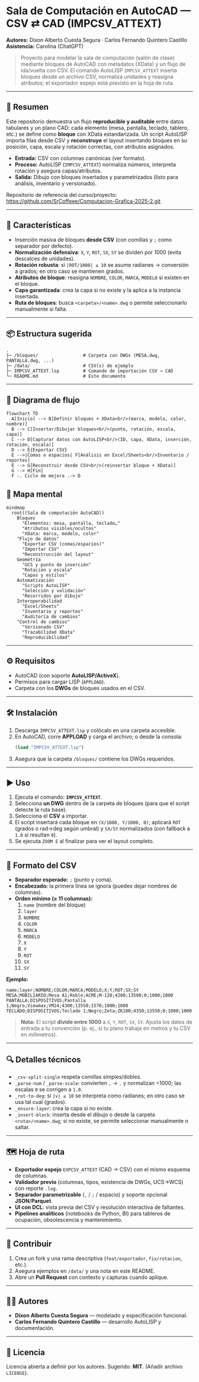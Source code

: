 # Sala de Computación en AutoCAD — CSV ⇄ CAD (IMPCSV_ATTEXT)

**Autores:** Dixon Alberto Cuesta Segura · Carlos Fernando Quintero Castillo  
**Asistencia:** Carolina (ChatGPT)

> Proyecto para modelar la sala de computación (salón de clase) mediante bloques de AutoCAD con metadatos (XData) y un flujo de ida/vuelta con CSV. El comando AutoLISP `IMPCSV_ATTEXT` inserta bloques desde un archivo CSV, normaliza unidades y reasigna atributos; el exportador espejo está previsto en la hoja de ruta.

---

## 🚀 Resumen
Este repositorio demuestra un flujo **reproducible y auditable** entre datos tabulares y un plano CAD: cada elemento (mesa, pantalla, teclado, tablero, etc.) se define como **bloque** con XData estandarizada. Un script AutoLISP importa filas desde CSV y **reconstruye** el layout insertando bloques en su posición, capa, escala y rotación correctas, con atributos asignados.

- **Entrada:** CSV con columnas canónicas (ver formato).  
- **Proceso:** AutoLISP (`IMPCSV_ATTEXT`) normaliza números, interpreta rotación y asegura capas/atributos.  
- **Salida:** Dibujo con bloques insertados y parametrizados (listo para análisis, inventario y versionado).

Repositorio de referencia del curso/proyecto: <https://github.com/SrCoffeee/Computacion-Grafica-2025-2.git>

---

## 🧩 Características
- Inserción masiva de bloques **desde CSV** (con comillas y `;` como separador por defecto).
- **Normalización defensiva**: `X`, `Y`, `ROT`, `SX`, `SY` se dividen por 1000 (evita descalces de unidades).  
- **Rotación robusta**: si `|ROT/1000| ≤ 10` se asume radianes → conversión a grados; en otro caso se mantienen grados.
- **Atributos de bloque**: reasigna `NOMBRE`, `COLOR`, `MARCA`, `MODELO` si existen en el bloque.
- **Capa garantizada**: crea la capa si no existe y la aplica a la instancia insertada.
- **Ruta de bloques**: busca `<carpeta>/<name>.dwg` o permite seleccionarlo manualmente si falta.

---

## 📦 Estructura sugerida
```
.
├─ /bloques/                 # Carpeta con DWGs (MESA.dwg, PANTALLA.dwg, ...)
├─ /data/                    # CSV(s) de ejemplo
├─ IMPCSV_ATTEXT.lsp         # Comando de importación CSV → CAD
└─ README.md                 # Este documento
```

---

## 🧭 Diagrama de flujo
```mermaid
flowchart TD
  A[Inicio] --> B[Definir bloques + XData<br/>(marca, modelo, color, nombre)]
  B --> C[Insertar/Dibujar bloques<br/>(punto, rotación, escala, capa)]
  C --> D[Capturar datos con AutoLISP<br/>(ID, capa, XData, inserción, rotación, escala)]
  D --> E{Exportar CSV}
  E -->|Comas o espacios| F[Análisis en Excel/Sheets<br/>Inventario / reportes]
  E --> G[Reconstruir desde CSV<br/>(reinsertar bloque + XData)]
  G --> H[Fin]
  F -. Ciclo de mejora .-> D
```

## 🧠 Mapa mental
```mermaid
mindmap
  root((Sala de computación AutoCAD))
    Bloques
      "Elementos: mesa, pantalla, teclado…"
      "Atributos visibles/ocultos"
      "XData: marca, modelo, color"
    "Flujo de datos"
      "Exportar CSV (comas/espacios)"
      "Importar CSV"
      "Reconstrucción del layout"
    Geometría
      "UCS y punto de inserción"
      "Rotación y escala"
      "Capas y estilos"
    Automatización
      "Scripts AutoLISP"
      "Selección y validación"
      "Recorridos por dibujo"
    Interoperabilidad
      "Excel/Sheets"
      "Inventario y reportes"
      "Auditoría de cambios"
    "Control de cambios"
      "Versionado CSV"
      "Trazabilidad XData"
      "Reproducibilidad"
```

---

## ⚙️ Requisitos
- AutoCAD (con soporte **AutoLISP/ActiveX**).  
- Permisos para cargar LISP (`APPLOAD`).  
- Carpeta con los **DWGs** de bloques usados en el CSV.

---

## 🛠️ Instalación
1. Descarga `IMPCSV_ATTEXT.lsp` y colócalo en una carpeta accesible.
2. En AutoCAD, corre **APPLOAD** y carga el archivo; o desde la consola:  
   ```lisp
   (load "IMPCSV_ATTEXT.lsp")
   ```
3. Asegura que la carpeta `/bloques/` contiene los DWGs requeridos.

---

## ▶️ Uso
1. Ejecuta el comando: **`IMPCSV_ATTEXT`**.  
2. Selecciona **un DWG** dentro de la carpeta de bloques (para que el script detecte la ruta base).  
3. Selecciona el **CSV** a importar.  
4. El script insertará cada bloque en `(X/1000, Y/1000, 0)`; aplicará `ROT` (grados o rad→deg según umbral) y `SX/SY` normalizados (con fallback a `1.0` si resultan `0`).  
5. Se ejecuta `ZOOM E` al finalizar para ver el layout completo.

---

## 🧾 Formato del CSV
- **Separador esperado:** `;` (punto y coma).  
- **Encabezado:** la primera línea se ignora (puedes dejar nombres de columnas).  
- **Orden mínimo (≥ 11 columnas):**
  1. `name` (nombre del bloque)
  2. `layer`
  3. `NOMBRE`
  4. `COLOR`
  5. `MARCA`
  6. `MODELO`
  7. `X`
  8. `Y`
  9. `ROT`
  10. `SX`
  11. `SY`

**Ejemplo:**
```csv
name;layer;NOMBRE;COLOR;MARCA;MODELO;X;Y;ROT;SX;SY
MESA;MOBILIARIO;Mesa A1;Roble;ACME;M-120;4200;13500;0;1000;1000
PANTALLA;DISPOSITIVOS;Pantalla 1;Negro;Viewmax;VM24;4300;13550;1570;1000;1000
TECLADO;DISPOSITIVOS;Teclado 1;Negro;Zeta;ZK100;4350;13550;0;1000;1000
```
> **Nota:** El script **divide entre 1000** a `X`, `Y`, `ROT`, `SX`, `SY`. Ajusta los datos de entrada a tu convención (p. ej., si tu plano trabaja en metros y tu CSV en milímetros).

---

## 🔍 Detalles técnicos
- `_csv-split-single` respeta comillas simples/dobles.  
- `_parse-num` / `_parse-scale`: convierten `,` → `.` y normalizan ÷1000; las escalas `0` se corrigen a `1.0`.  
- `_rot-to-deg`: si `|v| ≤ 10` se interpreta como radianes; en otro caso se usa tal cual (grados).  
- `_ensure-layer`: crea la capa si no existe.  
- `_insert-block`: inserta desde el dibujo o desde la carpeta `<ruta>/<name>.dwg`; si no existe, se permite seleccionar manualmente o saltar.

---

## 🗺️ Hoja de ruta
- **Exportador espejo** `EXPCSV_ATTEXT` (CAD → CSV) con el mismo esquema de columnas.  
- **Validador previo** (columnas, tipos, existencia de DWGs, UCS→WCS) con reporte `.log`.  
- **Separador parametrizable** (`,` / `;` / espacio) y soporte opcional **JSON**/**Parquet**.  
- **UI con DCL**: vista previa del CSV y resolución interactiva de faltantes.  
- **Pipelines analíticos** (notebooks de Python, BI) para tableros de ocupación, obsolescencia y mantenimiento.

---

## 🤝 Contribuir
1. Crea un fork y una rama descriptiva (`feat/exportador`, `fix/rotacion`, etc.).  
2. Asegura ejemplos en `/data/` y una nota en este README.  
3. Abre un **Pull Request** con contexto y capturas cuando aplique.

---

## 🧑‍💻 Autores
- **Dixon Alberto Cuesta Segura** — modelado y especificación funcional.  
- **Carlos Fernando Quintero Castillo** — desarrollo AutoLISP y documentación.  

---

## 📄 Licencia
Licencia abierta a definir por los autores. Sugerido: **MIT**. (Añadir archivo `LICENSE`).


